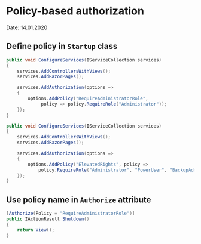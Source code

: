 # Policy-based authorization
Date: 14.01.2020

## Define policy in `Startup` class
```csharp
public void ConfigureServices(IServiceCollection services)
{
    services.AddControllersWithViews();
    services.AddRazorPages();

    services.AddAuthorization(options =>
    {
        options.AddPolicy("RequireAdministratorRole",
             policy => policy.RequireRole("Administrator"));
    });
}
```

```csharp
public void ConfigureServices(IServiceCollection services)
{
    services.AddControllersWithViews();
    services.AddRazorPages();

    services.AddAuthorization(options =>
    {
        options.AddPolicy("ElevatedRights", policy =>
            policy.RequireRole("Administrator", "PowerUser", "BackupAdministrator"));
    });
}
```

## Use policy name in `Authorize` attribute
```csharp
[Authorize(Policy = "RequireAdministratorRole")]
public IActionResult Shutdown()
{
    return View();
}
```





